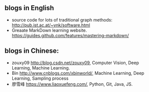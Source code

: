 ## blogs in English
+ source code for lots of traditional graph methods: <http://pub.ist.ac.at/~vnk/software.html>
+ Greaate MarkDown learning website. <https://guides.github.com/features/mastering-markdown/>

## blogs in Chinese:
+ zouxy09 <http://blog.csdn.net/zouxy09>, Computer Vision, Deep Learning, Machine Learning. 
+ Bin <http://www.cnblogs.com/xbinworld/>, Machine Learning, Deep Learning, Sampling process
+ 廖雪峰 <https://www.liaoxuefeng.com/>, Python, Git, Java, JS.
